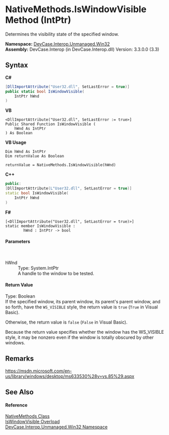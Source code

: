 # NativeMethods.IsWindowVisible Method (IntPtr)
 

Determines the visibility state of the specified window.

**Namespace:**&nbsp;<a href="N_DevCase_Interop_Unmanaged_Win32">DevCase.Interop.Unmanaged.Win32</a><br />**Assembly:**&nbsp;DevCase.Interop (in DevCase.Interop.dll) Version: 3.3.0.0 (3.3)

## Syntax

**C#**<br />
``` C#
[DllImportAttribute("User32.dll", SetLastError = true)]
public static bool IsWindowVisible(
	IntPtr hWnd
)
```

**VB**<br />
``` VB
<DllImportAttribute("User32.dll", SetLastError := true>]
Public Shared Function IsWindowVisible ( 
	hWnd As IntPtr
) As Boolean
```

**VB Usage**<br />
``` VB Usage
Dim hWnd As IntPtr
Dim returnValue As Boolean

returnValue = NativeMethods.IsWindowVisible(hWnd)
```

**C++**<br />
``` C++
public:
[DllImportAttribute(L"User32.dll", SetLastError = true)]
static bool IsWindowVisible(
	IntPtr hWnd
)
```

**F#**<br />
``` F#
[<DllImportAttribute("User32.dll", SetLastError = true)>]
static member IsWindowVisible : 
        hWnd : IntPtr -> bool 

```


#### Parameters
&nbsp;<dl><dt>hWnd</dt><dd>Type: System.IntPtr<br />A handle to the window to be tested.</dd></dl>

#### Return Value
Type: Boolean<br />If the specified window, its parent window, its parent's parent window, and so forth, have the `WS_VISIBLE` style, the return value is `true` (`True` in Visual Basic). 

 Otherwise, the return value is `false` (`False` in Visual Basic). 

 Because the return value specifies whether the window has the WS_VISIBLE style, it may be nonzero even if the window is totally obscured by other windows.

## Remarks
<a href="https://msdn.microsoft.com/en-us/library/windows/desktop/ms633530%28v=vs.85%29.aspx" target="_blank">https://msdn.microsoft.com/en-us/library/windows/desktop/ms633530%28v=vs.85%29.aspx</a>

## See Also


#### Reference
<a href="T_DevCase_Interop_Unmanaged_Win32_NativeMethods">NativeMethods Class</a><br /><a href="Overload_DevCase_Interop_Unmanaged_Win32_NativeMethods_IsWindowVisible">IsWindowVisible Overload</a><br /><a href="N_DevCase_Interop_Unmanaged_Win32">DevCase.Interop.Unmanaged.Win32 Namespace</a><br />